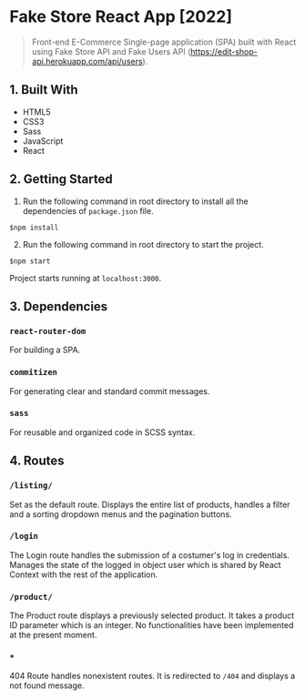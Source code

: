 # Fake Store React App [2022]

>Front-end E-Commerce Single-page application (SPA) built with React using Fake Store API and Fake Users API (https://edit-shop-api.herokuapp.com/api/users).

## 1. Built With 
- HTML5
- CSS3
- Sass
- JavaScript
- React

## 2. Getting Started
1. Run the following command in root directory to install all the dependencies of `package.json` file. 
  ```
  $npm install
  ```
2. Run the following command in root directory to start the project. 
  ```
  $npm start
  ```
Project starts running at `localhost:3000`.

## 3. Dependencies
### `react-router-dom` 
For building a SPA. 
### `commitizen` 
For generating clear and standard commit messages.
### `sass` 
For reusable and organized code in SCSS syntax.

## 4. Routes
### `/listing/`
Set as the default route. Displays the entire list of products, handles a filter and a sorting dropdown menus and the pagination buttons.
### `/login`
The Login route handles the submission of a costumer's log in credentials. Manages the state of the logged in object user which is shared by React Context with the rest of the application.
### `/product/` 
The Product route displays a previously selected product. It takes a product ID parameter which is an integer. No functionalities have been implemented at the present moment.
### `*` 
404 Route handles nonexistent routes. It is redirected to `/404` and displays a not found message.
